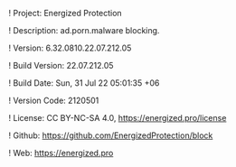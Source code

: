 ! Project: Energized Protection

! Description: ad.porn.malware blocking.

! Version: 6.32.0810.22.07.212.05

! Build Version: 22.07.212.05

! Build Date: Sun, 31 Jul 22 05:01:35 +06

! Version Code: 2120501

! License: CC BY-NC-SA 4.0, https://energized.pro/license

! Github: https://github.com/EnergizedProtection/block

! Web: https://energized.pro
